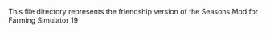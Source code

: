 This file directory represents the friendship version of the Seasons Mod for Farming Simulator 19


